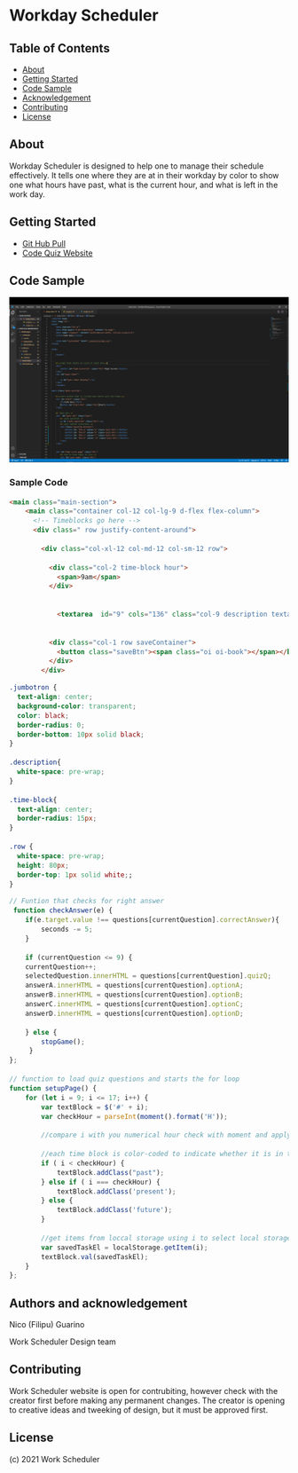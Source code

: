 # Workday Scheduler

## Table of Contents

- [About](#about)
- [Getting Started](#getting-started)
- [Code Sample](#code-sample)
- [Acknowledgement](#acknowledgement)
- [Contributing](#contributing)
- [License](#license)

## About <a name = "about"></a>

Workday Scheduler is designed to help one to manage their schedule effectively. It tells one where they are at in their workday by color to show one what hours have past, what is the current hour, and what is left in the work day.

## Getting Started <a name = "getting-started"></a>

* [Git Hub Pull](https://github.com/nicoguarino/workday-scheduler.git)
* [Code Quiz Website](https://nicoguarino.github.io/workday-scheduler/)

## Code Sample <a name = "code-sample"></a>

![Sample Code](https://github.com/nicoguarino/codequiz/blob/main/assets/image/code_sampel.png "Sample Code")

### Sample Code
```HTML Sample
<main class="main-section">
    <main class="container col-12 col-lg-9 d-flex flex-column">
      <!-- Timeblocks go here -->
      <div class=" row justify-content-around">

        <div class="col-xl-12 col-md-12 col-sm-12 row">

          <div class="col-2 time-block hour">
            <span>9am</span>
          </div>
          
          
            <textarea  id="9" cols="136" class="col-9 description textarea hour row"></textarea>
          

          <div class="col-1 row saveContainer">
            <button class="saveBtn"><span class="oi oi-book"></span></button>
          </div>
        </div>
```

```CSS Sample
.jumbotron {
  text-align: center;
  background-color: transparent;
  color: black;
  border-radius: 0;
  border-bottom: 10px solid black;
}

.description{
  white-space: pre-wrap;
}

.time-block{
  text-align: center;
  border-radius: 15px;
}

.row {
  white-space: pre-wrap;
  height: 80px;
  border-top: 1px solid white;;
}
```
```JavaScript Sample
// Funtion that checks for right answer
 function checkAnswer(e) {
    if(e.target.value !== questions[currentQuestion].correctAnswer){  
        seconds -= 5;
    } 

    if (currentQuestion <= 9) {
    currentQuestion++;
    selectedQuestion.innerHTML = questions[currentQuestion].quizQ;
    answerA.innerHTML = questions[currentQuestion].optionA;
    answerB.innerHTML = questions[currentQuestion].optionB;
    answerC.innerHTML = questions[currentQuestion].optionC;
    answerD.innerHTML = questions[currentQuestion].optionD;

    } else {
        stopGame();
     }
};

// function to load quiz questions and starts the for loop
function setupPage() {
    for (let i = 9; i <= 17; i++) {
        var textBlock = $('#' + i);
        var checkHour = parseInt(moment().format('H'));

        //compare i with you numerical hour check with moment and apply classes
        
        //each time block is color-coded to indicate whether it is in the past present or future
        if ( i < checkHour) {
            textBlock.addClass("past");
        } else if ( i === checkHour) {
            textBlock.addClass('present');
        } else {
            textBlock.addClass('future');
        }

        //get items from loccal storage using i to select local storage key values
        var savedTaskEl = localStorage.getItem(i);
        textBlock.val(savedTaskEl);
    }
};
```

## Authors and acknowledgement <a name = "acknowledgement"></a>

Nico (Filipu) Guarino

Work Scheduler Design team

## Contributing <a name = "contributing"></a>

Work Scheduler website is open for contrubiting, however check with the creator first before making any permanent changes. The creator is opening to creative ideas and tweeking of design, but it must be approved first.

## License <a name = "license">

(c) 2021 Work Scheduler

